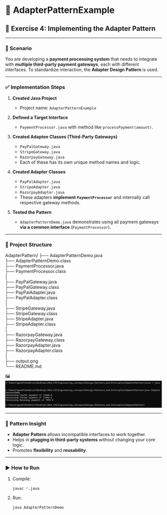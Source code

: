 # 🔌 AdapterPatternExample

## 💼 Exercise 4: Implementing the Adapter Pattern

---

### 📘 Scenario

You are developing a **payment processing system** that needs to integrate with **multiple third-party payment gateways**, each with different interfaces. To standardize interaction, the **Adapter Design Pattern** is used.

---

### ✅ Implementation Steps

1. **Created Java Project**
   - Project name: `AdapterPatternExample`

2. **Defined a Target Interface**
   - `PaymentProcessor.java` with method like `processPayment(amount)`.

3. **Created Adaptee Classes (Third-Party Gateways)**
   - `PayPalGateway.java`
   - `StripeGateway.java`
   - `RazorpayGateway.java`
   - Each of these has its own unique method names and logic.

4. **Created Adapter Classes**
   - `PayPalAdapter.java`
   - `StripeAdapter.java`
   - `RazorpayAdapter.java`
   - These adapters **implement `PaymentProcessor`** and internally call respective gateway methods.

5. **Tested the Pattern**
   - `AdapterPatternDemo.java` demonstrates using all payment gateways **via a common interface** (`PaymentProcessor`).

---

### 📁 Project Structure

AdapterPattern/
├── AdapterPatternDemo.java  
├── AdapterPatternDemo.class  
├── PaymentProcessor.java  
├── PaymentProcessor.class  
│  
├── PayPalGateway.java  
├── PayPalGateway.class  
├── PayPalAdapter.java  
├── PayPalAdapter.class  
│  
├── StripeGateway.java  
├── StripeGateway.class  
├── StripeAdapter.java  
├── StripeAdapter.class  
│  
├── RazorpayGateway.java  
├── RazorpayGateway.class  
├── RazorpayAdapter.java  
├── RazorpayAdapter.class  
│  
├── output.png  
└── README.md  

🖼️ ![Sample Output](./output.png)

---

### 🧠 Pattern Insight

- **Adapter Pattern** allows incompatible interfaces to work together.
- Helps in **plugging in third-party systems** without changing your core logic.
- Promotes **flexibility** and **reusability**.

---

### ▶️ How to Run

1. Compile:
   ```bash
   javac *.java
2. Run:
   ```bash
   java AdapterPatternDemo


